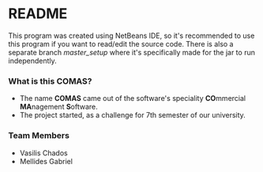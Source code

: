 # README #

This program was created using NetBeans IDE, so it's recommended to use this program if you want to read/edit the source code.
There is also a separate branch *master_setup* where it's specifically made for the jar to run independently. 

### What is this COMAS? ###

* The name **COMAS** came out of the software's speciality **CO**mmercial **MA**nagement **S**oftware.
* The project started, as a challenge for 7th semester of our university.

### Team Members ###
* Vasilis Chados
* Mellides Gabriel